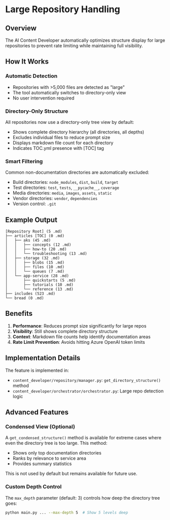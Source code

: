 # Large Repository Handling

## Overview

The AI Content Developer automatically optimizes structure display for large repositories to prevent rate limiting while maintaining full visibility.

## How It Works

### Automatic Detection
- Repositories with >5,000 files are detected as "large"
- The tool automatically switches to directory-only view
- No user intervention required

### Directory-Only Structure
All repositories now use a directory-only tree view by default:
- Shows complete directory hierarchy (all directories, all depths)
- Excludes individual files to reduce prompt size
- Displays markdown file count for each directory
- Indicates TOC.yml presence with [TOC] tag

### Smart Filtering
Common non-documentation directories are automatically excluded:
- Build directories: `node_modules`, `dist`, `build`, `target`
- Test directories: `test`, `tests`, `__pycache__`, `coverage`
- Media directories: `media`, `images`, `assets`, `static`
- Vendor directories: `vendor`, `dependencies`
- Version control: `.git`

## Example Output

```
[Repository Root] (5 .md)
├── articles [TOC] (0 .md)
│   ├── aks (45 .md)
│   │   ├── concepts (12 .md)
│   │   ├── how-to (20 .md)
│   │   └── troubleshooting (13 .md)
│   ├── storage (32 .md)
│   │   ├── blobs (15 .md)
│   │   ├── files (10 .md)
│   │   └── queues (7 .md)
│   └── app-service (28 .md)
│       ├── quickstarts (5 .md)
│       ├── tutorials (10 .md)
│       └── reference (13 .md)
├── includes (523 .md)
└── bread (0 .md)
```

## Benefits

1. **Performance**: Reduces prompt size significantly for large repos
2. **Visibility**: Still shows complete directory structure
3. **Context**: Markdown file counts help identify documentation areas
4. **Rate Limit Prevention**: Avoids hitting Azure OpenAI token limits

## Implementation Details

The feature is implemented in:
- `content_developer/repository/manager.py`: `get_directory_structure()` method
- `content_developer/orchestrator/orchestrator.py`: Large repo detection logic

## Advanced Features

### Condensed View (Optional)
A `get_condensed_structure()` method is available for extreme cases where even the directory tree is too large. This method:
- Shows only top documentation directories
- Ranks by relevance to service area
- Provides summary statistics

This is not used by default but remains available for future use.

### Custom Depth Control
The `max_depth` parameter (default: 3) controls how deep the directory tree goes:
```bash
python main.py ... --max-depth 5  # Show 5 levels deep
``` 